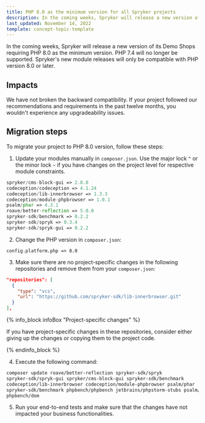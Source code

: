 ```yaml
---
title: PHP 8.0 as the minimum version for all Spryker projects
description: In the coming weeks, Spryker will release a new version of its Demo Shops requiring PHP 8.0 as the minimum version.
last_updated: November 14, 2022
template: concept-topic-template
---
```


In the coming weeks, Spryker will release a new version of its Demo Shops requiring PHP 8.0 as the minimum version. PHP 7.4 will no longer be supported. Spryker's new module releases will only be compatible with PHP version 8.0 or later.

## Impacts

We have not broken the backward compatibility. If your project followed our recommendations and requirements in the past twelve months, you wouldn't experience any upgradeability issues.

## Migration steps

To migrate your project to PHP 8.0 version, follow these steps:

1. Update your modules manually in `composer.json`.
Use the major lock `^` or the minor lock `~` if you have changes on the project level for respective module constraints.

```php
spryker/cms-block-gui => 2.8.0
codeception/codeception => 4.1.24
codeception/lib-innerbrowser => 1.3.3
codeception/module-phpbrowser => 1.0.1
psalm/phar => 4.3.1
roave/better-reflection => 5.0.0
spryker-sdk/benchmark => 0.2.2
spryker-sdk/spryk => 0.3.4
spryker-sdk/spryk-gui => 0.2.2
```

2. Change the PHP version in `composer.json`:

`config.platform.php => 8.0`

3. Make sure there are no project-specific changes in the following repositories and remove them from your `composer.json`:

```json
"repositories": [
  {
    "type": "vcs",
    "url": "https://github.com/spryker-sdk/lib-innerbrowser.git"
  }
],
```

{% info_block infoBox "Project-specific changes" %}

If you have project-specific changes in these repositories, consider either giving up the changes or copying them to the project code.

{% endinfo_block %}

4. Execute the following command:

```bash
composer update roave/better-reflection spryker-sdk/spryk
spryker-sdk/spryk-gui spryker/cms-block-gui spryker-sdk/benchmark
codeception/lib-innerbrowser codeception/module-phpbrowser psalm/phar
spryker-sdk/benchmark phpbench/phpbench jetbrains/phpstorm-stubs psalm/phar
phpbench/dom
```

5. Run your end-to-end tests and make sure that the changes have not impacted your business functionalities.
